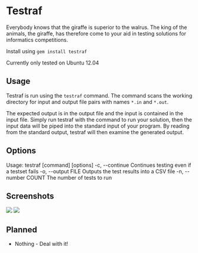 Testraf
=======
Everybody knows that the giraffe is superior to the walrus. The king of the animals, the giraffe, has therefore come to your aid in testing solutions for informatics competitions. 

Install using `gem install testraf`

Currently only tested on Ubuntu 12.04

## Usage

Testraf is run using the `testraf` command. The command scans the working directory for input and output file pairs with names `*.in` and `*.out`. 

The expected output is in the output file and the input is contained in the input file. Simply run testraf with the command to run your solution, then the input data will be piped into the standard input of your program. By reading from the standard output, testraf will then examine the generated output.

## Options
Usage: testraf [command] [options]
    -c, --continue                   Continues testing even if a testset fails
    -o, --output FILE                Outputs the test results into a CSV file
    -n, --number COUNT               The number of tests to run

## Screenshots
![](http://i.imgur.com/h1Vuk8m.png)
![](http://i.imgur.com/wlS00sb.png)

## Planned
* Nothing - Deal with it!
